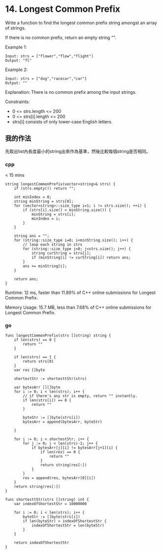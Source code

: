 # 14. Longest Common Prefix

Write a function to find the longest common prefix string amongst an array of strings.

If there is no common prefix, return an empty string "".

 

Example 1:
```
Input: strs = ["flower","flow","flight"]
Output: "fl"
```
Example 2:
```
Input: strs = ["dog","racecar","car"]
Output: ""
```
Explanation: There is no common prefix among the input strings.

Constraints:

* 0 <= strs.length <= 200
* 0 <= strs[i].length <= 200
* strs[i] consists of only lower-case English letters.

## 我的作法

先取出list內長度最小的string出來作為基準，然後比較每個string是否相同。

### cpp

< 15 mins

```cpp=s
string longestCommonPrefix(vector<string>& strs) {
    if (strs.empty()) return "";

    int minIndex = 0;
    string minString = strs[0];
    for (vector<string>::size_type i=1; i != strs.size(); ++i) {
        if (strs[i].size() < minString.size()) {
            minString = strs[i];
            minIndex = i;
        }
    }

    string ans = "";
    for (string::size_type i=0; i<minString.size(); i++) {
        // loop each string in strs
        for (string::size_type j=0; j<strs.size(); j++) {
            string curString = strs[j];
            if (minString[i] != curString[i]) return ans;
        }
        ans += minString[i];
    }

    return ans;
}
```

Runtime: 12 ms, faster than 11.89% of C++ online submissions for Longest Common Prefix.

Memory Usage: 15.7 MB, less than 7.68% of C++ online submissions for Longest Common Prefix.


### go

```go=
func longestCommonPrefix(strs []string) string {
	if len(strs) == 0 {
		return ""
	}
    
    if len(strs) == 1 {
		return strs[0]
	}
	var res []byte

	shortestStr := shortesttStr(strs)

	var bytesArr [][]byte
	for i := 0; i < len(strs); i++ {
		// if there's any str is empty, return "" instantly.
		if len(strs[i]) == 0 {
			return ""
		}

		byteStr := []byte(strs[i])
		bytesArr = append(bytesArr, byteStr)

	}

	for i := 0; i < shortestStr; i++ {
		for j := 0; j < len(strs)-1; j++ {
			if bytesArr[j][i] != bytesArr[j+1][i] {
				if len(res) == 0 {
					return ""
				}
				return string(res[:])
			}
		}
		res = append(res, bytesArr[0][i])
	}
	return string(res[:])
}

func shortesttStr(strs []string) int {
	var indexOfShortestStr = 10000000

	for i := 0; i < len(strs); i++ {
		byteStr := []byte(strs[i])
		if len(byteStr) < indexOfShortestStr {
			indexOfShortestStr = len(byteStr)
		}
	}

	return indexOfShortestStr
}
```